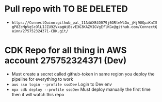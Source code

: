 # Pull repo with TO BE DELETED
* `https://ConnectQuinn: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@github.com/ConnectQuinn/275752324371-CDK.git/`
# CDK Repo for all thing in AWS account 275752324371 (Dev)
* Must create a secret called github-token in same region you deploy the pipeline for everything to work
* `aws sso login --profile ssoDev`  Login to Dev env
* `npx cdk deploy --profile ssoDev` Must deploy manually the first time then it will watch this repo